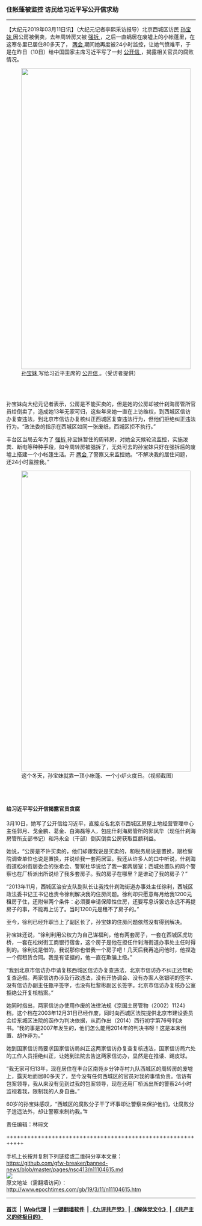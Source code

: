 ### 住帐蓬被监控 访民给习近平写公开信求助
------------------------

<p>
 【大纪元2019年03月11日讯】（大纪元记者李熙采访报导）北京西城区访民
 <a href="http://www.epochtimes.com/gb/tag/%E5%AD%99%E5%AE%9D%E5%A6%B9.html">
  孙宝妹
 </a>
 因公房被倒卖，去年周转房又被
 <a href="http://www.epochtimes.com/gb/tag/%E5%BC%BA%E6%8B%86.html">
  强拆
 </a>
 ，之后一直蜗居在废墟上的小帐蓬里，在这寒冬里已居住80多天了，
 <a href="http://www.epochtimes.com/gb/tag/%E4%B8%A4%E4%BC%9A.html">
  两会
 </a>
 期间她再度被24小时监控，让她气愤难平，于是在昨日（10日）给中国国家主席习近平写了一封
 <a href="http://www.epochtimes.com/gb/tag/%E5%85%AC%E5%BC%80%E4%BF%A1.html">
  公开信
 </a>
 ，揭露相关官员的腐败情况。
</p>
<figure class="wp-caption aligncenter" id="attachment_11104657" style="width: 450px">
 <a href="http://i.epochtimes.com/assets/uploads/2019/03/S__10813475.jpg">
  <img alt="" class="size-medium wp-image-11104657" height="800" src="http://i.epochtimes.com/assets/uploads/2019/03/S__10813475-450x800.jpg" width="450"/>
 </a>
 <br/><figcaption class="wp-caption-text">
  <a href="http://www.epochtimes.com/gb/tag/%E5%AD%99%E5%AE%9D%E5%A6%B9.html">
   孙宝妹
  </a>
  写给习近平主席的
  <a href="http://www.epochtimes.com/gb/tag/%E5%85%AC%E5%BC%80%E4%BF%A1.html">
   公开信
  </a>
  。（受访者提供）
 </figcaption><br/>
</figure><br/>
<p>
 孙宝妹向大纪元记者表示，公房是不能买卖的，但是她的公房却被什刹海房管所官员给倒卖了，造成她13年无家可归，这些年来她一直在上访维权，到西城区信访办复查违法，到北京市信访办复核纠正西城区复查违法行为，但他们拒绝纠正违法行为。“政法委的指示在西城区如同一张废纸，西城区拒不执行。”
</p>
<p>
 丰台区当局去年为了
 <a href="http://www.epochtimes.com/gb/tag/%E5%BC%BA%E6%8B%86.html">
  强拆
 </a>
 孙宝妹暂住的周转房，对她全天候轮流监控，实施泼粪、断电等种种手段，如今周转房被强拆了，无处可去的孙宝妹只好在强拆后的废墟上搭建一个小帐篷生活。开
 <a href="http://www.epochtimes.com/gb/tag/%E4%B8%A4%E4%BC%9A.html">
  两会
 </a>
 了警察又来监控她。“不解决我的居住问题，还24小时监控我。”
</p>
<figure class="wp-caption aligncenter" id="attachment_11104720" style="width: 450px">
 <a href="http://i.epochtimes.com/assets/uploads/2019/03/S__10813472.jpg">
  <img alt="" class="size-medium wp-image-11104720" height="800" src="http://i.epochtimes.com/assets/uploads/2019/03/S__10813472-450x800.jpg" width="450"/>
 </a>
 <br/><figcaption class="wp-caption-text">
  这个冬天，孙宝妹就靠一顶小帐蓬、一个小炉火度日。（视频截图）
 </figcaption><br/>
</figure><br/>
<link href="//www.youmaker.com/css/api2.css" media="all" rel="stylesheet" target="_blank" type="text/css"/>
<div class="video_fit_container">
</div>
<h4>
 给习近平写公开信揭露官员贪腐
</h4>
<p>
 3月10日，她写了公开信给习近平，直接点名北京市西城区房屋土地经营管理中心主任郭月、戈金鹏、葛金、白海磊等人，包庇什刹海房管所的郭凤华（现任什刹海房管所支部书记）和冯永全（干部）倒买倒卖公房获取巨额利益。
</p>
<p>
 她说，“公房是不许买卖的，他们却跟我说是买卖的，和税务局说是置换，跟检察院调查单位也说是置换，并说给我一套两居室。我还从许多人的口中听说，什刹海街道松树街居委会的张希会、警察杜华说给了我一套两居室；西城处置队的两个警察也在厂桥派出所说给了我多套房子。我的房子在哪里？是谁动了我的房子？”
</p>
<p>
 “2013年11月，西城区治安支队副队长让我找什刹海街道办事处主任徐利，西城区政法委书记王书记也责令徐利解决我的住房问题。徐利却只愿意每月给我1200元租房子住，还附带两个条件：必须要申请保障性住房，还要写息诉罢访永远不再提房子的事，不能再上访了。当时1200元是租不了房子的。”
</p>
<p>
 至今，徐利已经升职当上了副区长了，孙宝妹的住房问题依然没有得到解决。
</p>
<p>
 孙宝妹还说，“徐利利用公权力为自己谋福利，他有两套房子，一套在西城区虎坊桥，一套在松树街工商银行宿舍，这个房子是他在担任什刹海街道办事处主任时得到的。徐利说是借的，我说那你也借我一个房子吧！几天后我再追问他时，他捏造一个假租赁合同。我是有证据的，他一直在欺骗上级。”
</p>
<p>
 “我到北京市信访办申请复核西城区信访办复查违法，北京市信访办不纠正还帮助复查造假。两家信访办涉及行政违法，没有开协调会、没有办案人张银明的签字、没有信访办副主任甄平签字，也没有杜黎彬副区长签字。北京市信访办复核办公室拒绝公开复核档案。”
</p>
<p>
 她同时指出，两家信访办使用作废的法律法规《京国土房管物（2002）1124》档，这个档在2003年12月31日已经作废，同时向西城区法院提供北京市建设委员会给东城区法院的函作为判决依据，从而作出（2014）西行初字第76号判决书。“我的事是2007年发生的，他们怎么能用2014年的判决书呀！这是本末倒置、胡作非为。”
</p>
<p>
 她到国家信访局要求国家信访局纠正这两家信访办复查复核违法，国家信访局六处的工作人员拒绝纠正，让她到法院去告这两家信访办，显然是在推诿、踢皮球。
</p>
<p>
 “我无家可归13年，现在居住在丰台区南苑乡分钟寺村九队西城区的周转房的废墟上，露天地而居80多天了，至今没有任何西城区的官员对我的事情负责。信访有包案领导，我从来没有见到过我的包案领导，现在还用厂桥派出所的警察24小时监视着我，限制我的人身自由。”
</p>
<p>
 60岁的孙宝妹感叹，“西城区的腐败分子干了坏事却让警察来保护他们，让腐败分子逍遥法外，却让警察来制约我。”#
</p>
<div class="video_fit_container">
</div>
<div class="video_fit_container">
</div>
<p>
 责任编辑：林琮文
</p>

+++++++++++++++++++++++++++++++++++++++++++++++++++++++++++<br/><br/>
手机上长按并复制下列链接或二维码分享本文章：<br/>
https://github.com/gfw-breaker/banned-news/blob/master/pages/nsc413/n11104615.md <br/>
<a href='https://github.com/gfw-breaker/banned-news/blob/master/pages/nsc413/n11104615.md'><img src='https://github.com/gfw-breaker/banned-news/blob/master/pages/nsc413/n11104615.md.png'/></a> <br/>
原文地址（需翻墙访问）：http://www.epochtimes.com/gb/19/3/11/n11104615.htm


------------------------
#### [首页](https://github.com/gfw-breaker/banned-news/blob/master/README.md) &nbsp;|&nbsp; [Web代理](https://github.com/labour-camp/helloworld) &nbsp;|&nbsp; [一键翻墙软件](https://github.com/gfw-breaker/nogfw/blob/master/README.md) &nbsp;| [《九评共产党》](https://github.com/gfw-breaker/9ping.md/blob/master/README.md#九评之一评共产党是什么) | [《解体党文化》](https://github.com/gfw-breaker/jtdwh.md/blob/master/README.md) | [《共产主义的终极目的》](https://github.com/gfw-breaker/gczydzjmd.md/blob/master/README.md)

